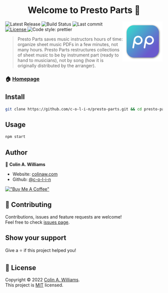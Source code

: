 <h1 align="center">Welcome to Presto Parts 🎺</h1>
<img alt="Presto Parts Logo" width="128" height="128" align="right" src="app-icons/app-icon.iconset/icon_256x256.png" />
<p>
  <img alt="Latest Release" src="https://img.shields.io/github/v/release/c-o-l-i-n/presto-parts?include_prereleases">
  <img alt="Build Status" src="https://img.shields.io/github/workflow/status/c-o-l-i-n/presto-parts/Build/main">
  <img alt="Last commit" src="https://img.shields.io/github/last-commit/c-o-l-i-n/presto-parts">
  <a href="LICENSE" target="_blank">
    <img alt="License" src="https://img.shields.io/github/license/c-o-l-i-n/presto-parts">
  </a>
  <img alt="Code style: prettier" src="https://img.shields.io/badge/code_style-prettier-6a5acd.svg"></a>
</p>

> Presto Parts saves music instructors hours of time: organize sheet music PDFs
> in a few minutes, not many hours. Presto Parts restructures collections of
> sheet music to be by instrument part (ready to hand to musicians), not by song
> (how it is originally distributed by the arranger).

### 🏠 [Homepage](https://prestoparts.org)

## Install

```sh
git clone https://github.com/c-o-l-i-n/presto-parts.git && cd presto-parts && npm install
```

## Usage

```sh
npm start
```

## Author

👤 **Colin A. Williams**

- Website: [colinaw.com](https://colinaw.com)
- Github: [@c-o-l-i-n](https://github.com/c-o-l-i-n)

[!["Buy Me A Coffee"](https://www.buymeacoffee.com/assets/img/custom_images/orange_img.png)](https://www.buymeacoffee.com/colinw)

## 🤝 Contributing

Contributions, issues and feature requests are welcome!<br />Feel free to check
[issues page](https://github.com/c-o-l-i-n/presto-parts/issues).

## Show your support

Give a ⭐️ if this project helped you!

## 📝 License

Copyright © 2022 [Colin A. Williams](https://github.com/c-o-l-i-n).<br /> This
project is [MIT](https://github.com/c-o-l-i-n/presto-parts/blob/main/LICENSE)
licensed.
